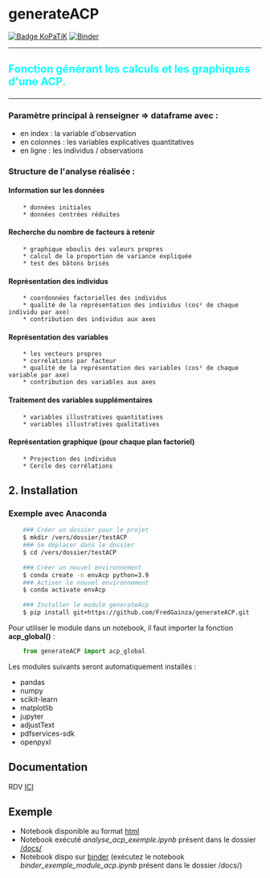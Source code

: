 # generateACP

[![Badge KoPaTiK](https://img.shields.io/badge/KoPaTiK-Agency-blue)](https://fgainza.fr) [![Binder](https://mybinder.org/badge_logo.svg)](https://mybinder.org/v2/gh/FredGainza/generateACP.git/HEAD)

*** 

## <p style="color:#00FFFF;">Fonction générant les calculs et les graphiques d'une ACP.</p>

***

### Paramètre principal à renseigner => dataframe avec :

- en index : la variable d'observation
- en colonnes : les variables explicatives quantitatives
- en ligne : les individus / observations


### Structure de l'analyse réalisée :

#### Information sur les données
        * données initiales
        * données centrées réduites
#### Recherche du nombre de facteurs à retenir
        * graphique eboulis des valeurs propres
        * calcul de la proportion de variance expliquée
        * test des bâtons brisés
#### Représentation des individus
        * coordonnées factorielles des individus
        * qualité de la représentation des individus (cos² de chaque individu par axe)
        * contribution des individus aux axes
#### Représentation des variables
        * les vecteurs propres
        * corrélations par facteur
        * qualité de la représentation des variables (cos² de chaque variable par axe)
        * contribution des variables aux axes
#### Traitement des variables supplémentaires
        * variables illustratives quantitatives
        * variables illustratives qualitatives
#### Représentation graphique (pour chaque plan factoriel)
        * Projection des individus
        * Cercle des corrélations


## 2. Installation

### Exemple avec Anaconda

```bash
    ### Créer un dossier pour le projet
    $ mkdir /vers/dossier/testACP
    ### Se déplacer dans le dossier
    $ cd /vers/dossier/testACP
	
    ### Créer un nouvel environnement
    $ conda create -n envAcp python=3.9
    ### Activer le nouvel environnement
    $ conda activate envAcp
	
    ### Installer le module generateAcp
    $ pip install git+https://github.com/FredGainza/generateACP.git
```

Pour utiliser le module dans un notebook, il faut importer la fonction **acp_global()** :

```python
    from generateACP import acp_global
```

Les modules suivants seront automatiquement installés :

- pandas
- numpy
- scikit-learn
- matplotlib
- jupyter
- adjustText
- pdfservices-sdk
- openpyxl

## Documentation

RDV [ICI](https://FredGainza.github.io/generateACP/)

## Exemple

* Notebook disponible au format [html](https://kopadata.fr/data/generateACP/analyse_acp_exemple.html)
* Notebook exécuté *analyse_acp_exemple.ipynb* présent dans le dossier [/docs/](https://github.com/FredGainza/generateACP/tree/main/docs)
* Notebook dispo sur [binder](https://mybinder.org/v2/gh/FredGainza/generateACP.git/HEAD) (exécutez le notebook *binder_exemple_module_acp.ipynb* présent dans le dossier /docs/)
